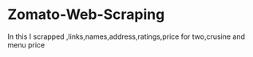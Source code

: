 # Zomato-Web-Scraping
In this I scrapped ,links,names,address,ratings,price for two,crusine and menu price
